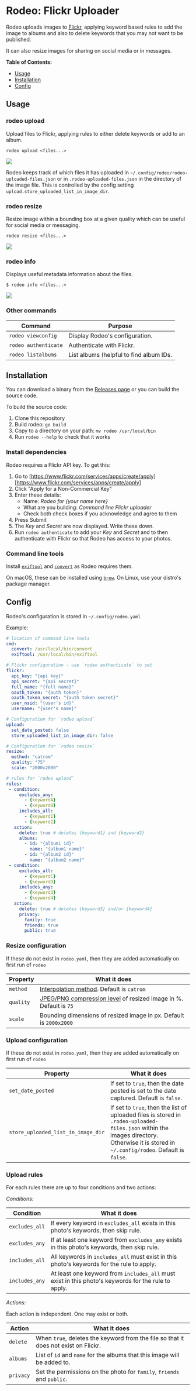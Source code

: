 # Rodeo: Flickr Uploader

Rodeo uploads images to [Flickr][1], applying keyword based rules to add the image to albums and also to delete keywords that you may not want to be published.

It can also resize images for sharing on social media or in messages.

**Table of Contents:**

* [Usage](#usage)
* [Installation](#installation)
* [Config](#config)

[1]: https://flickr.com

## Usage

### rodeo upload

Upload files to Flickr, applying rules to either delete keywords or add to an album.

```
rodeo upload <files...>
```
![](doc/rodeo-upload.png)

Rodeo keeps track of which files it has uploaded in 
`~/.config/rodeo/rodeo-uploaded-files.json` or in `.rodeo-uploaded-files.json`
in the directory of the image file. This is controlled by the config setting
`upload.store_uploaded_list_in_image_dir`.

### rodeo resize

Resize image within a bounding box at a given quality which can be useful for social media or messaging.

```
rodeo resize <files...>
```

![](doc/rodeo-resize.png)

### rodeo info

Displays useful metadata information about the files.

```
$ rodeo info <files...>
```

![](doc/rodeo-info.png)


### Other commands

| Command | Purpose |
| --- | --- |
| `rodeo viewconfig` | Display Rodeo's configuration. |
| `rodeo authenticate` | Authenticate with Flickr. |
| `rodeo listalbums` | List albums (helpful to find album IDs. |


## Installation

You can download a binary from the [Releases page][releases] or you can build the source code.

To build the source code:

1. Clone this repository
2. Build rodeo: `go build`
3. Copy to a directory on your path: `mv rodeo /usr/local/bin` 
4. Run `rodeo --help` to check that it works

[releases]: https://github.com/akrabat/rodeo/releases

### Install dependencies

Rodeo requires a Flickr API key. To get this:

1. Go to [https://www.flickr.com/services/apps/create/apply][https://www.flickr.com/services/apps/create/apply]
2. Click "Apply for a Non-Commercial Key"
3. Enter these details:
    * Name: *Rodeo for {your name here}*
    * What are you building: *Command line Flickr uploader*
    * Check both check boxes if you acknowledge and agree to them
4. Press Submit
5. The *Key* and *Secret* are now displayed. Write these down.
6. Run `rodeo authenticate` to add your *Key* and *Secret* and to then authenticate with Flickr so that Rodeo has 
   access to your photos.

### Command line tools

Install [`exiftool`][2] and [`convert`][3] as Rodeo requires them. 

On macOS, these can be installed using [`brew`][4]. On Linux, use your distro's package manager.

[2]: https://exiftool.org
[3]: https://imagemagick.org/script/convert.php
[4]: https://brew.sh



 ## Config
 
 Rodeo's configuration is stored in `~/.config/rodeo.yaml`
 
 Example:
 
 ```yaml
 # location of command line tools
cmd: 
   convert: /usr/local/bin/convert
   exiftool: /usr/local/bin/exiftool

# Flickr configuration - use `rodeo authenticate` to set
flickr:
   api_key: "{api key}"
   api_secret: "{api secret}"
   full_name: "{full name}"
   oauth_token: "{auth token}"
   oauth_token_secret: "{auth token secret}"
   user_nsid: "{user's id}"
   username: "{user's name}"

# Configuration for `rodeo upload`
upload:
   set_date_posted: false
   store_uploaded_list_in_image_dir: false

# Configuration for `rodeo resize`
resize:
   method: "catrom"
   quality: "75"
   scale: "2000x2000"

# rules for `rodeo upload`
rules:
  - condition: 
      excludes_any:
        - {keywordA}
        - {keywordB}
      includes_all:
        - {keyword1}
        - {keyword2}
    action:
      delete: true # deletes {keyword1} and {keyword2}
      albums:
        - id: "{album1 id}"
          name: "{album1 name}"
        - id: "{album2 id}"
          name: "{album2 name}"
  - condition: 
      excludes_all:
        - {keywordC}
        - {keywordD}
      includes_any:
        - {keyword3}
        - {keyword4}
    action:
      delete: true # deletes {keyword3} and/or {keyword4}
      privacy:
        family: true
        friends: true
        public: true
```

### Resize configuration

If these do not exist in `rodeo.yaml`, then they are added automatically on first
run of `rodeo`

| Property  | What it does                                                            |
| --------- | ----------------------------------------------------------------------- |
| `method`  | [Interpolation method][im]. Default is `catrom`                         |
| `quality` | [JPEG/PNG compression level][cl] of resized image in %. Default is `75` |
| `scale`   | Bounding dimensions of resized image in px. Default is `2000x2000`      |

[im]: https://imagemagick.org/script/command-line-options.php#interpolate
[cl]: https://imagemagick.org/script/command-line-options.php#quality

### Upload configuration

If these do not exist in `rodeo.yaml`, then they are added automatically on first
run of `rodeo`

| Property          | What it does                                                                          |
| ----------------- | ------------------------------------------------------------------------------------- |
| `set_date_posted` | If set to `true`, then the date posted is set to the date captured. Default is `false`. |
| `store_uploaded_list_in_image_dir` | If set to `true`, then the list of uploaded files is stored in `.rodeo-uploaded-files.json` within the images directory. Otherwise it is stored in `~/.config/rodeo`. Default is `false`.|

### Upload rules

For each rules there are up to four conditions and two actions:

*Conditions:*

| Condition      | What it does                                                                                        |
| -------------- | --------------------------------------------------------------------------------------------------- |
| `excludes_all` | If every keyword in `excludes_all` exists in this photo's keywords, then skip rule.                 |
| `excludes_any` | If at least one keyword from `excludes_any` exists in this photo's keywords, then skip rule.        |
| `includes_all` | All keywords in `includes_all` must exist in this photo's keywords for the rule to apply.           |
| `includes_any` | At least one keyword from `includes_all` must exist in this photo's keywords for the rule to apply. |

*Actions:*

Each action is independent. One may exist or both.

| Action    | What it does                                                                         |
| --------- | ------------------------------------------------------------------------------------ |
| `delete`  | When `true`, deletes the keyword from the file so that it does not exist on Flickr.  |
| `albums`  | List of `id` and `name` for the albums that this image will be added to.             |
| `privacy` | Set the permissions on the photo for `family`, `friends` and `public`.               |


